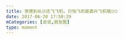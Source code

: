 ```yaml
---
title: 常德到长沙还飞飞机，只怕飞的是直升飞机哦🙄🙄
date: 2017-06-20 17:50:29
mCategories: [说说,朋友圈]
type: moment
---
```


<div id="pics-20170620175029"></div>

<script src="/lib/moment/pics.js"></script>
<script>
var data = [
    {"link": "2017-06-20_000000.jpeg", "type": "shuoshuo"}
];
picsRender(data, "pics-20170620175029");
</script>
